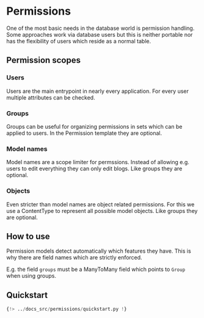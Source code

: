 # Permissions

One of the most basic needs in the database world is permission handling. Some approaches work via
database users but this is neither portable nor has the flexibility of users which reside as a normal table.

## Permission scopes

### Users

Users are the main entrypoint in nearly every application. For every user multiple attributes can be checked.

### Groups

Groups can be useful for organizing permissions in sets which can be applied to users. In the Permission template they are optional.

### Model names

Model names are a scope limiter for permssions. Instead of allowing e.g. users to edit everything they can only edit blogs. Like groups they are optional.

### Objects

Even stricter than model names are object related permissions. For this we use a ContentType to represent all possible model objects. Like groups they are optional.

## How to use

Permission models detect automatically which features they have. This is why there are field names which are strictly enforced.

E.g. the field `groups` must be a ManyToMany field which points to `Group` when using groups.

## Quickstart


```python
{!> ../docs_src/permissions/quickstart.py !}
```
